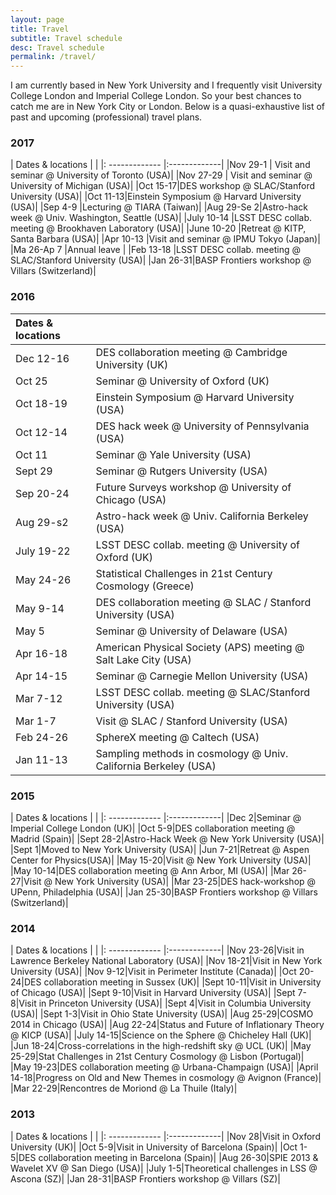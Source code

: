 ```yaml
---
layout: page
title: Travel
subtitle: Travel schedule
desc: Travel schedule
permalink: /travel/
---
```


I am currently based in New York University and I frequently visit University College London and Imperial College London. So your best chances to catch me are in New York City or London. Below is a quasi-exhaustive list of past and upcoming (professional) travel plans.

<div class="pretty-links">


### 2017

| Dates & locations       |            |
|: ------------- |:-------------|
|Nov 29-1 | Visit and seminar @ University of Toronto (USA)|
|Nov 27-29 | Visit and seminar @ University of Michigan (USA)|
|Oct 15-17|DES workshop @ SLAC/Stanford University (USA)|
|Oct 11-13|Einstein Symposium @ Harvard University (USA)|
|Sep 4-9 |Lecturing @ TIARA (Taiwan)|
|Aug 29-Se 2|Astro-hack week @  Univ. Washington, Seattle (USA)|
|July 10-14 |LSST DESC collab. meeting @ Brookhaven Laboratory (USA)|
|June 10-20 |Retreat @ KITP, Santa Barbara (USA)|
|Apr 10-13 |Visit and seminar @ IPMU Tokyo (Japan)|
|Ma 26-Ap 7 |Annual leave |
|Feb 13-18 |LSST DESC collab. meeting @ SLAC/Stanford University (USA)|
|Jan 26-31|BASP Frontiers workshop @ Villars (Switzerland)|

### 2016

| Dates & locations        |            |
|:------------- |:-------------|
|Dec 12-16|DES collaboration meeting @ Cambridge University (UK)|
|Oct 25|Seminar @ University of Oxford (UK)|
|Oct 18-19|Einstein Symposium @ Harvard University (USA)|
|Oct 12-14|DES hack week @ University of Pennsylvania (USA)|
|Oct 11|Seminar @ Yale University (USA)|
|Sept 29|Seminar @ Rutgers University (USA)|
|Sep 20-24|Future Surveys workshop @ University of Chicago (USA)|
|Aug 29-s2|Astro-hack week @  Univ. California Berkeley (USA)|
|July 19-22|LSST DESC collab. meeting @ University of Oxford (UK)|
|May 24-26|Statistical Challenges in 21st Century Cosmology (Greece)|
|May 9-14|DES collaboration meeting @ SLAC / Stanford University (USA)|
|May 5|Seminar @ University of Delaware (USA)|
|Apr 16-18|American Physical Society (APS) meeting @ Salt Lake City (USA)|
|Apr 14-15|Seminar @ Carnegie Mellon University (USA)|
|Mar 7-12|LSST DESC collab. meeting @ SLAC/Stanford University (USA)|
|Mar 1-7|Visit @ SLAC / Stanford University (USA)|
|Feb 24-26|SphereX meeting @ Caltech (USA)|
|Jan 11-13|Sampling methods in cosmology @ Univ. California Berkeley (USA)|


### 2015

| Dates & locations       |            |
|: ------------- |:-------------|
|Dec 2|Seminar @ Imperial College London (UK)|
|Oct 5-9|DES collaboration meeting @ Madrid (Spain)|
|Sept 28-2|Astro-Hack Week @ New York University (USA)|
|Sept 1|Moved to New York University (USA)|
|Jun 7-21|Retreat @ Aspen Center for Physics(USA)|
|May 15-20|Visit @ New York University (USA)|
|May 10-14|DES collaboration meeting @ Ann Arbor, MI (USA)|
|Mar 26-27|Visit @ New York University (USA)|
|Mar 23-25|DES hack-workshop @ UPenn, Philadelphia (USA)|
|Jan 25-30|BASP Frontiers workshop @ Villars (Switzerland)|


### 2014

| Dates & locations       |            |
|: ------------- |:-------------|
|Nov 23-26|Visit in Lawrence Berkeley National Laboratory (USA)|
|Nov 18-21|Visit in New York University (USA)|
|Nov 9-12|Visit in Perimeter Institute (Canada)|
|Oct 20-24|DES collaboration meeting in Sussex (UK)|
|Sept 10-11|Visit in University of Chicago (USA)|
|Sept 9-10|Visit in Harvard University (USA)|
|Sept 7-8|Visit in Princeton University (USA)|
|Sept 4|Visit in Columbia University (USA)|
|Sept 1-3|Visit in Ohio State University (USA)|
|Aug 25-29|COSMO 2014 in Chicago (USA)|
|Aug 22-24|Status and Future of Inflationary Theory @ KICP (USA)|
|July 14-15|Science on the Sphere @ Chicheley Hall (UK)|
|Jun 18-24|Cross-correlations in the high-redshift sky @ UCL (UK)|
|May 25-29|Stat Challenges in 21st Century Cosmology @ Lisbon (Portugal)|
|May 19-23|DES collaboration meeting @ Urbana-Champaign (USA)|
|April 14-18|Progress on Old and New Themes in cosmology @ Avignon (France)|
|Mar 22-29|Rencontres de Moriond @ La Thuile (Italy)|


### 2013

| Dates & locations       |            |
|: ------------- |:-------------|
|Nov 28|Visit in Oxford University (UK)|
|Oct 5-9|Visit in University of Barcelona (Spain)|
|Oct 1-5|DES collaboration meeting in Barcelona (Spain)|
|Aug 26-30|SPIE 2013 & Wavelet XV @ San Diego (USA)|
|July 1-5|Theoretical challenges in LSS @ Ascona (SZ)|
|Jan 28-31|BASP Frontiers workshop @ Villars (SZ)|

</div>
